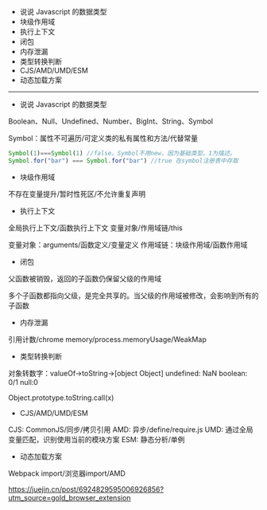 * 说说 Javascript 的数据类型
* 块级作用域
* 执行上下文
* 闭包
* 内存泄漏
* 类型转换判断
* CJS/AMD/UMD/ESM
* 动态加载方案

---

* 说说 Javascript 的数据类型

Boolean、Null、Undefined、Number、BigInt、String、Symbol

Symbol：属性不可遍历/可定义类的私有属性和方法/代替常量

```js
Symbol(1)===Symbol(1) //false。Symbol不用new，因为基础类型。1为描述。
Symbol.for("bar") === Symbol.for("bar") //true 在symbol注册表中存取
```

* 块级作用域

不存在变量提升/暂时性死区/不允许重复声明

* 执行上下文

全局执行上下文/函数执行上下文
变量对象/作用域链/this

变量对象：arguments/函数定义/变量定义
作用域链：块级作用域/函数作用域

* 闭包

父函数被销毁，返回的子函数仍保留父级的作用域

多个子函数都指向父级，是完全共享的。当父级的作用域被修改，会影响到所有的子函数

* 内存泄漏

引用计数/chrome memory/process.memoryUsage/WeakMap

* 类型转换判断

对象转数字：valueOf->toString->[object Object]
undefined: NaN
boolean: 0/1
null:0

Object.prototype.toString.call(x)

* CJS/AMD/UMD/ESM

CJS: CommonJS/同步/拷贝引用
AMD: 异步/define/require.js
UMD: 通过全局变量匹配，识别使用当前的模块方案
ESM: 静态分析/单例

* 动态加载方案

Webpack import/浏览器import/AMD

https://juejin.cn/post/6924829595006926856?utm_source=gold_browser_extension